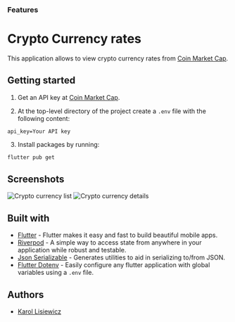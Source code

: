 ### Features
# Crypto Currency rates

This application allows to view crypto currency rates from [Coin Market Cap](https://coinmarketcap.com).

## Getting started

1. Get an API key at [Coin Market Cap](https://coinmarketcap.com/api/).

2. At the top-level directory of the project create a `.env` file with the following content:
```
api_key=Your API key
```

3. Install packages by running:
```sh
flutter pub get
```

## Screenshots

![Crypto currency list](/screenshots/crypto-currency-list.png "Crypto currencies list")
![Crypto currency details](/screenshots/crypto-currency-detail.png "Crypto currency details")

## Built with
* [Flutter](https://github.com/flutter/flutter) - Flutter makes it easy and fast to build beautiful mobile apps.
* [Riverpod](https://pub.dev/packages/riverpod) - A simple way to access state from anywhere in your application while robust and testable.
* [Json Serializable](https://github.com/dart-lang/json_serializable) - Generates utilities to aid in serializing to/from JSON.
* [Flutter Dotenv](https://pub.dev/packages/flutter_dotenv) - Easily configure any flutter application with global variables using a `.env` file.

## Authors

* [Karol Lisiewicz](https://www.linkedin.com/in/karol-lisiewicz/)
